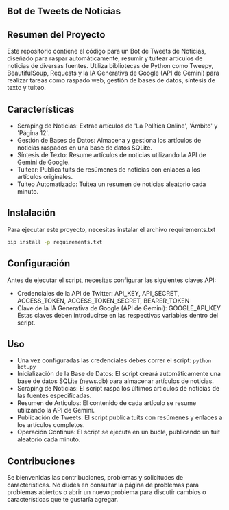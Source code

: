 ## Bot de Tweets de Noticias

## Resumen del Proyecto

Este repositorio contiene el código para un Bot de Tweets de Noticias, diseñado para raspar automáticamente, resumir y tuitear artículos de noticias de diversas fuentes. Utiliza bibliotecas de Python como Tweepy, BeautifulSoup, Requests y la IA Generativa de Google (API de Gemini) para realizar tareas como raspado web, gestión de bases de datos, síntesis de texto y tuiteo.

## Características

- Scraping de Noticias: Extrae artículos de 'La Política Online', 'Ámbito' y 'Página 12'.
- Gestión de Bases de Datos: Almacena y gestiona los artículos de noticias raspados en una base de datos SQLite.
- Síntesis de Texto: Resume artículos de noticias utilizando la API de Gemini de Google.
- Tuitear: Publica tuits de resúmenes de noticias con enlaces a los artículos originales.
- Tuiteo Automatizado: Tuitea un resumen de noticias aleatorio cada minuto.

## Instalación

Para ejecutar este proyecto, necesitas instalar el archivo requirements.txt

```bash
pip install -p requirements.txt
```

## Configuración

Antes de ejecutar el script, necesitas configurar las siguientes claves API:

- Credenciales de la API de Twitter: API_KEY, API_SECRET, ACCESS_TOKEN, ACCESS_TOKEN_SECRET, BEARER_TOKEN
- Clave de la IA Generativa de Google (API de Gemini): GOOGLE_API_KEY
Estas claves deben introducirse en las respectivas variables dentro del script.

## Uso
- Una vez configuradas las credenciales debes correr el script: ```python bot.py```
- Inicialización de la Base de Datos: El script creará automáticamente una base de datos SQLite (news.db) para almacenar artículos de noticias.
- Scraping de Noticias: El script raspa los últimos artículos de noticias de las fuentes especificadas.
- Resumen de Artículos: El contenido de cada artículo se resume utilizando la API de Gemini.
- Publicación de Tweets: El script publica tuits con resúmenes y enlaces a los artículos completos.
- Operación Continua: El script se ejecuta en un bucle, publicando un tuit aleatorio cada minuto.

## Contribuciones

Se bienvenidas las contribuciones, problemas y solicitudes de características. No dudes en consultar la página de problemas para problemas abiertos o abrir un nuevo problema para discutir cambios o características que te gustaría agregar.